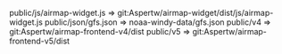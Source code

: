 public/js/airmap-widget.js => git:Aspertw/airmap-widget/dist/js/airmap-widget.js
public/json/gfs.json => noaa-windy-data/gfs.json
public/v4 => git:Aspertw/airmap-frontend-v4/dist
public/v5 => git:Aspertw/airmap-frontend-v5/dist